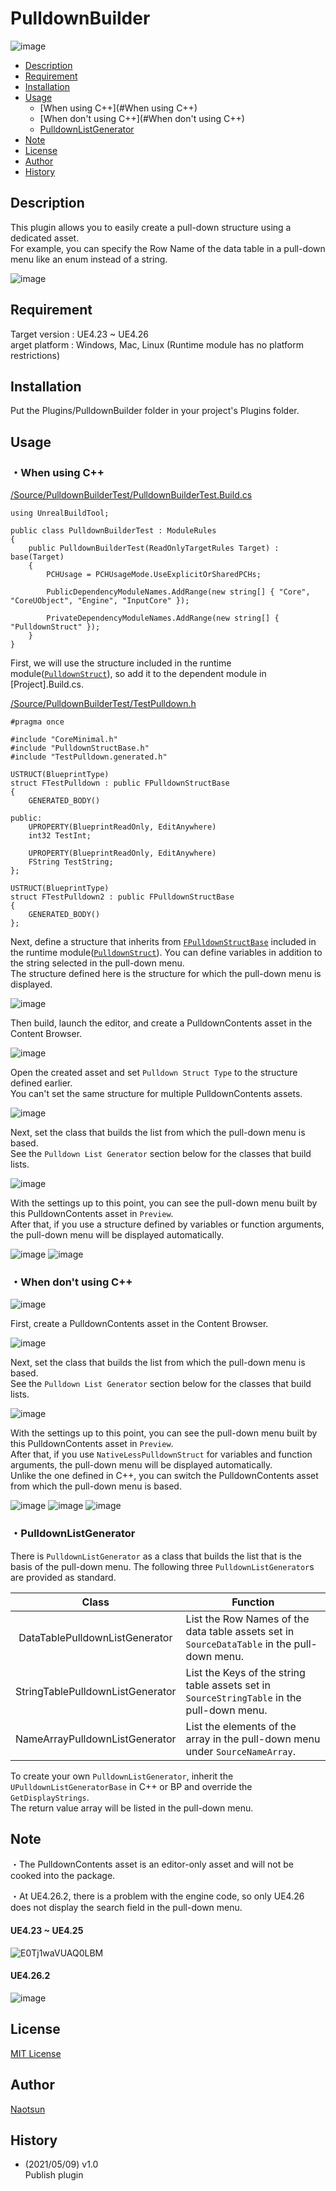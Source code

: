 # PulldownBuilder 

![image](https://user-images.githubusercontent.com/51815450/117563463-ff75b880-b0e0-11eb-9029-4a1766e39729.png)

<!--ts-->
   * [Description](#Description)
   * [Requirement](#Requirement)
   * [Installation](#Installation)
   * [Usage](#Usage)
      * [When using C++](#When using C++)
      * [When don't using C++](#When don't using C++)
      * [PulldownListGenerator](#PulldownListGenerator)
   * [Note](#Note)
   * [License](#License)
   * [Author](#Author)
   * [History](#History)
<!--te-->

## Description  

This plugin allows you to easily create a pull-down structure using a dedicated asset.  
For example, you can specify the Row Name of the data table in a pull-down menu like an enum instead of a string.  

![image](https://user-images.githubusercontent.com/51815450/117563475-20d6a480-b0e1-11eb-9f98-eaed2cc562ea.png)

## Requirement  

Target version : UE4.23 ~ UE4.26  
arget platform :  Windows, Mac, Linux (Runtime module has no platform restrictions)   

## Installation  

Put the Plugins/PulldownBuilder folder in your project's Plugins folder.  

## Usage  

### ・When using C++   

[/Source/PulldownBuilderTest/PulldownBuilderTest.Build.cs](https://github.com/Naotsun19B/PulldownBuilder/blob/3b829357b2c9f013357a3ee30fcdb2b5a913aaf1/Source/PulldownBuilderTest/PulldownBuilderTest.Build.cs#L13)
```
using UnrealBuildTool;

public class PulldownBuilderTest : ModuleRules
{
	public PulldownBuilderTest(ReadOnlyTargetRules Target) : base(Target)
	{
		PCHUsage = PCHUsageMode.UseExplicitOrSharedPCHs;
	
		PublicDependencyModuleNames.AddRange(new string[] { "Core", "CoreUObject", "Engine", "InputCore" });

		PrivateDependencyModuleNames.AddRange(new string[] { "PulldownStruct" });
	}
}
```
First, we will use the structure included in the runtime module([`PulldownStruct`](https://github.com/Naotsun19B/PulldownBuilder/tree/master/Plugins/PulldownBuilder/Source/PulldownStruct)), so add it to the dependent module in [Project].Build.cs.  

[/Source/PulldownBuilderTest/TestPulldown.h](https://github.com/Naotsun19B/PulldownBuilder/blob/master/Source/PulldownBuilderTest/TestPulldown.h)
```
#pragma once

#include "CoreMinimal.h"
#include "PulldownStructBase.h"
#include "TestPulldown.generated.h"

USTRUCT(BlueprintType)
struct FTestPulldown : public FPulldownStructBase
{
	GENERATED_BODY()

public:
	UPROPERTY(BlueprintReadOnly, EditAnywhere)
	int32 TestInt;

	UPROPERTY(BlueprintReadOnly, EditAnywhere)
	FString TestString;
};

USTRUCT(BlueprintType)
struct FTestPulldown2 : public FPulldownStructBase
{
	GENERATED_BODY()
};
```
Next, define a structure that inherits from [`FPulldownStructBase`](https://github.com/Naotsun19B/PulldownBuilder/blob/3b829357b2c9f013357a3ee30fcdb2b5a913aaf1/Plugins/PulldownBuilder/Source/PulldownStruct/Public/PulldownStructBase.h#L16) included in the runtime module([`PulldownStruct`](https://github.com/Naotsun19B/PulldownBuilder/tree/master/Plugins/PulldownBuilder/Source/PulldownStruct)).
You can define variables in addition to the string selected in the pull-down menu.  
The structure defined here is the structure for which the pull-down menu is displayed.  

![image](https://user-images.githubusercontent.com/51815450/117563939-42855b00-b0e4-11eb-8fb9-bddb3e346919.png)

Then build, launch the editor, and create a PulldownContents asset in the Content Browser.  

![image](https://user-images.githubusercontent.com/51815450/117564018-c6d7de00-b0e4-11eb-84f3-78183b6edd3b.png)

Open the created asset and set `Pulldown Struct Type` to the structure defined earlier.    
You can't set the same structure for multiple PulldownContents assets.  

![image](https://user-images.githubusercontent.com/51815450/117564115-5aa9aa00-b0e5-11eb-8bd2-4cf5d08d203b.png)

Next, set the class that builds the list from which the pull-down menu is based.    
See the `Pulldown List Generator` section below for the classes that build lists.    

![image](https://user-images.githubusercontent.com/51815450/117564161-a78d8080-b0e5-11eb-8e2c-d158b58b571e.png)

With the settings up to this point, you can see the pull-down menu built by this PulldownContents asset in `Preview`.  
After that, if you use a structure defined by variables or function arguments, the pull-down menu will be displayed automatically.  

![image](https://user-images.githubusercontent.com/51815450/117563475-20d6a480-b0e1-11eb-9f98-eaed2cc562ea.png)
![image](https://user-images.githubusercontent.com/51815450/117564229-1c60ba80-b0e6-11eb-9455-b160a5d0bef0.png)

### ・When don't using C++  

![image](https://user-images.githubusercontent.com/51815450/117563939-42855b00-b0e4-11eb-8fb9-bddb3e346919.png)

First, create a PulldownContents asset in the Content Browser.  

![image](https://user-images.githubusercontent.com/51815450/117564115-5aa9aa00-b0e5-11eb-8bd2-4cf5d08d203b.png)

Next, set the class that builds the list from which the pull-down menu is based.  
See the `Pulldown List Generator` section below for the classes that build lists.   

![image](https://user-images.githubusercontent.com/51815450/117564161-a78d8080-b0e5-11eb-8e2c-d158b58b571e.png)

With the settings up to this point, you can see the pull-down menu built by this PulldownContents asset in `Preview`.  
After that, if you use `NativeLessPulldownStruct` for variables and function arguments, the pull-down menu will be displayed automatically.  
Unlike the one defined in C++, you can switch the PulldownContents asset from which the pull-down menu is based.  

![image](https://user-images.githubusercontent.com/51815450/117564369-aa3ca580-b0e6-11eb-9aa0-90dede20de3b.png)
![image](https://user-images.githubusercontent.com/51815450/117564377-baed1b80-b0e6-11eb-9795-1c82e424eb58.png)
![image](https://user-images.githubusercontent.com/51815450/117564402-d0624580-b0e6-11eb-9b24-ccf7bae3467c.png)

### ・PulldownListGenerator  

There is `PulldownListGenerator` as a class that builds the list that is the basis of the pull-down menu.
The following three `PulldownListGenerator`s are provided as standard.

|**Class**|**Function**|
|:---:|---|
|DataTablePulldownListGenerator|List the Row Names of the data table assets set in `SourceDataTable` in the pull-down menu.|
|StringTablePulldownListGenerator|List the Keys of the string table assets set in `SourceStringTable` in the pull-down menu.|
|NameArrayPulldownListGenerator|List the elements of the array in the pull-down menu under `SourceNameArray`.|

To create your own `PulldownListGenerator`, inherit the` UPulldownListGeneratorBase` in C++ or BP and override the `GetDisplayStrings`.  
The return value array will be listed in the pull-down menu.  

## Note  

・The PulldownContents asset is an editor-only asset and will not be cooked into the package.

・At UE4.26.2, there is a problem with the engine code, so only UE4.26 does not display the search field in the pull-down menu.
#### UE4.23 ~ UE4.25  
![E0Tj1waVUAQ0LBM](https://user-images.githubusercontent.com/51815450/117564840-056f9780-b0e9-11eb-806b-00db8bf125d9.png)
#### UE4.26.2  
![image](https://user-images.githubusercontent.com/51815450/117564900-6d25e280-b0e9-11eb-992c-5a63a6faa7d6.png)

## License

[MIT License](https://en.wikipedia.org/wiki/MIT_License)

## Author  

[Naotsun](https://twitter.com/Naotsun_UE)

## History  

- (2021/05/09) v1.0   
  Publish plugin
